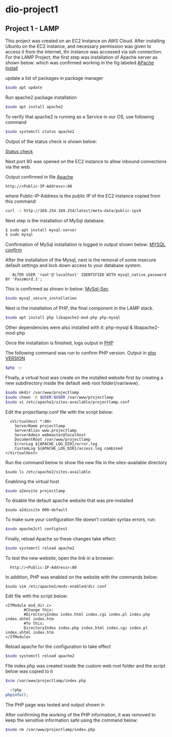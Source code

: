 # dio-project1
## Project 1 - LAMP
This project was created on an EC2 Instance on AWS Cloud.
After installing Ubuntu on the EC2 instance, and necessary permission was given to access it from the internet, thr instance was accessed via ssh connection.
For the LAMP Project, the first step was installation of Apache server  as shown below:       which was confirmed working in the fig labeled
[APache Install](https://user-images.githubusercontent.com/61512079/172871711-491799d0-b516-4dea-824d-f585028848a7.PNG "Apache Install Confirm")

update a list of packages in package manager
```bash
$sudo apt update
```
Run apache2 package installation
```bash
$sudo apt install apache2
```
To verify that apache2 is running as a Service in our OS, use following command
```bash
$sudo systemctl status apache2
```
Output of the status check is shown below:

[Status check](https://user-images.githubusercontent.com/61512079/172871711-491799d0-b516-4dea-824d-f585028848a7.PNG "Apache Install Check")

Next port 80 was opened on the EC2 instance to allow inbound connections via the web.  

Output confirmed in file [Apache](https://user-images.githubusercontent.com/61512079/172872701-a73a3b60-7353-463b-b22e-17e17120eaed.PNG "Apache Web Confirm")

```http
http://<Public-IP-Address>:80  
```
  where Public-IP-Address is the public IP of the EC2 instance copied from this command: 
  ```bash
  curl -s http://169.254.169.254/latest/meta-data/public-ipv4
  ```
  
Next step is the installation of MySql database.
```bash
$ sudo apt install mysql-server
$ sudo mysql
```
Confirmation of MySql installation is logged in output shown below:
[MYSQL confirm](https://user-images.githubusercontent.com/61512079/172873312-d49ba2a1-89a9-4e56-a7a1-1cffae9f9900.PNG "MySQL Install Confirmation")

After the installation of the Mysql, next is the removal of some insecure default settings and lock down access to your database system.
```mysql
   ALTER USER 'root'@'localhost' IDENTIFIED WITH mysql_native_password BY 'PassWord.1';
```
This is confirmed as shown in below:
[MySql-Sec](https://user-images.githubusercontent.com/61512079/172873796-e3e26ae4-02f5-4d62-9823-6002e76db3cc.PNG "MYSQL SECURITY CHECK")

```bash
$sudo mysql_secure_installation
```

Next is the installation of  PHP, the final component in the LAMP stack.
```bash
$sudo apt install php libapache2-mod-php php-mysql
```
Other dependencies were also installed with it: php-mysql & libapache2-mod-php

Once the installation is finished, logs output in
[PHP](https://user-images.githubusercontent.com/61512079/172874415-a7528f2d-b963-4d75-baa8-a520f4b9f654.PNG "PHP Installation") 

The following command was run to confirm  PHP version. Output in
[php VERSION](https://user-images.githubusercontent.com/61512079/172874768-e18bfbf0-a5f3-41fc-ab11-de248ce1b950.PNG "PHP Version COnfirm")

```bash
$php -v
```
FInally, a virtual host was create on the installed website first by creating a new subdirectory inside the default web root folder(/var/www).
```bash
$sudo mkdir /var/www/projectlamp
$sudo chown -R $USER:$USER /var/www/projectlamp
$sudo vi /etc/apache2/sites-available/projectlamp.conf
```
Edit the projectlamp.conf file with the script below:
```
  <VirtualHost *:80>
    ServerName projectlamp
    ServerAlias www.projectlamp 
    ServerAdmin webmaster@localhost
    DocumentRoot /var/www/projectlamp
    ErrorLog ${APACHE_LOG_DIR}/error.log
    CustomLog ${APACHE_LOG_DIR}/access.log combined
</VirtualHost>
```
Run the command below to show the new file in the sites-available directory
```
$sudo ls /etc/apache2/sites-available
```

Enablinng the virtual host
```bash
$sudo a2ensite projectlamp
```
To disable the default apache website that was pre-installed
```
$sudo a2dissite 000-default
```
To make sure your configuration file doesn’t contain syntax errors, run:
```bash
$sudo apache2ctl configtest
```
Finally, reload Apache so these changes take effect:
```bash
$sudo systemctl reload apache2
```
To test the new website, open the link in a browser:
```http
  http://<Public-IP-Address>:80
```
  
In addition, PHP was enabled on the website with the commands below:
```
$sudo vim /etc/apache2/mods-enabled/dir.conf
```
Edit file with the script below:
```
<IfModule mod_dir.c>
        #Change this:
        #DirectoryIndex index.html index.cgi index.pl index.php index.xhtml index.htm
        #To this:
        DirectoryIndex index.php index.html index.cgi index.pl index.xhtml index.htm
</IfModule>
```
Reload apache for the configuration to take effect
```bash
$sudo systemctl reload apache2
```
FIle index.php was created  inside the custom web root folder and the script below was copied to it
```bash
$vim /var/www/projectlamp/index.php
```
```php
  <?php
phpinfo();
```
The PHP page was tested and output shown in [ ](https://user-images.githubusercontent.com/61512079/172875945-0811baf6-09e6-462f-a3b3-4f838496f507.PNG "PHP Page")

After confirming the working of the PHP information, it was removed to keep the sensitive information safe using the command below:
```bash
$sudo rm /var/www/projectlamp/index.php
```

